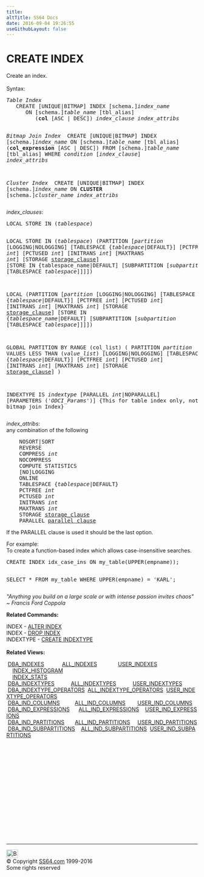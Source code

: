 ```yaml
---
title:
altTitle: SS64 Docs
date: 2016-09-04 19:26:55
useGithubLayout: false
---
```

<!-- #BeginLibraryItem "/Library/head_ora.lbi" --><!-- #EndLibraryItem --><h1>CREATE INDEX</h1> 
<p>Create an index.<br>
  <br>
  Syntax:</p>
<pre><i>Table Index
</i>   CREATE [UNIQUE|BITMAP] INDEX [schema.]<i>index_name</i>
      ON [schema.]<i>table_name</i> [tbl_alias]
         (<b>col</b> [ASC | DESC]) <i>index_clause index_attribs

Bitmap Join Index
</i>   CREATE [UNIQUE|BITMAP] INDEX [schema.]<i>index_name</i>
      ON [schema.]<i>table_name</i> [tbl_alias]
         (<b>col_expression</b> [ASC | DESC])
            FROM [schema.]<i>table_name</i> [tbl_alias]
               WHERE <i>condition</i><i> </i>[<i>index_clause</i>]<i> index_attribs

Cluster Index
</i>   CREATE [UNIQUE|BITMAP] INDEX [schema.]<i>index_name</i>
      ON <b>CLUSTER</b> [schema.]<i>cluster_name</i> <i>index_attribs</i></pre>
<p><i>index_clauses</i>:</p>
<pre>LOCAL STORE IN (<i>tablespace</i>)

LOCAL STORE IN (<i>tablespace</i>)
  (PARTITION [<i>partition</i>
       [LOGGING|NOLOGGING]
       [TABLESPACE {<i>tablespace</i>|DEFAULT}]
       [PCTFREE <i>int</i>]
       [PCTUSED <i>int</i>]
       [INITRANS <i>int</i>]
       [MAXTRANS <i>int</i>]
       [STORAGE <a href="clause_storage.html">storage_clause</a>]
       [STORE IN {tablespace_name|DEFAULT]
       [SUBPARTITION [<i>subpartition</i> [TABLESPACE <i>tablespace</i>]]]])

LOCAL (PARTITION [<i>partition</i>
       [LOGGING|NOLOGGING]
       [TABLESPACE {<i>tablespace</i>|DEFAULT}]
       [PCTFREE <i>int</i>]
       [PCTUSED <i>int</i>]
       [INITRANS <i>int</i>]
       [MAXTRANS <i>int</i>]
       [STORAGE <a href="clause_storage.html">storage_clause</a>]
       [STORE IN {<i>tablespace_name</i>|DEFAULT]
       [SUBPARTITION [<i>subpartition</i> [TABLESPACE <i>tablespace</i>]]]])

GLOBAL PARTITION BY RANGE (col_list)
   ( PARTITION <i>partition</i> VALUES LESS THAN (<i>value_list</i>)
       [LOGGING|NOLOGGING]
       [TABLESPACE {<i>tablespace</i>|DEFAULT}]
       [PCTFREE <i>int</i>]
       [PCTUSED <i>int</i>]
       [INITRANS <i>int</i>]
       [MAXTRANS <i>int</i>]
       [STORAGE <a href="clause_storage.html">storage_clause</a>] )

INDEXTYPE IS <i>indextype</i> [PARALLEL <i>int</i>|NOPARALLEL] [PARAMETERS ('<i>ODCI_Params</i>')]
 {This for table index only, not bitmap join Index}</pre>
<p><i>index_attribs</i>:<br>
any combination of the following</p>
<pre>    NOSORT|SORT
    REVERSE
    COMPRESS <i>int</i>
    NOCOMPRESS
    COMPUTE STATISTICS
    [NO]LOGGING
    ONLINE
    TABLESPACE {<i>tablespace</i>|DEFAULT}
    PCTFREE <i>int</i>
    PCTUSED <i>int</i>
    INITRANS <i>int</i>
    MAXTRANS <i>int</i>
    STORAGE <a href="clause_storage.html">storage_clause</a>
    PARALLEL <a href="clause_parallel.html">parallel_clause</a></pre>
<p>If the PARALLEL clause is used it should be the last option.</p>
<p>For example: <br>
To create a function-based index which allows case-insensitive searches. </p>
<pre>CREATE INDEX idx_case_ins ON my_table(UPPER(empname));

SELECT * FROM my_table WHERE UPPER(empname) = 'KARL'; </pre>
<p class="quote"><i>"Anything you build on a large scale or with intense passion invites chaos" ~ Francis Ford Coppola </i></p>
<p><b>Related Commands:</b></p>
<p>INDEX - <a href="index_a.html">ALTER INDEX</a><br>
INDEX - <a href="index_d.html">DROP INDEX</a> <br>
INDEXTYPE - <a href="indextype_c.html">CREATE INDEXTYPE</a><br>
<br>
<b>Related Views:</b></p>
<p class="code">&nbsp;<a href="../orad/DBA_INDEXES.html">DBA_INDEXES</a>&nbsp;&nbsp;&nbsp;&nbsp;&nbsp;&nbsp;&nbsp;&nbsp;&nbsp;&nbsp;&nbsp;&nbsp;<a href="../orad/ALL_INDEXES.html">ALL_INDEXES</a>&nbsp;&nbsp;&nbsp;&nbsp;&nbsp;&nbsp;&nbsp;&nbsp;&nbsp;&nbsp;&nbsp;&nbsp;&nbsp;&nbsp;<a href="../orad/USER_INDEXES.html">USER_INDEXES</a> <br>                                                                
 &nbsp; &nbsp;&nbsp;<a href="../orad/INDEX_HISTOGRAM.html">INDEX_HISTOGRAM</a> <br>                                                                
 &nbsp;&nbsp;&nbsp;&nbsp;<a href="../orad/INDEX_STATS.html">INDEX_STATS</a> <br> 
 &nbsp;<a href="../orad/DBA_INDEXTYPES.html">DBA_INDEXTYPES</a>&nbsp;&nbsp;&nbsp;&nbsp;&nbsp;&nbsp;&nbsp;&nbsp;&nbsp;&nbsp;&nbsp;<a href="../orad/ALL_INDEXTYPES.html">ALL_INDEXTYPES</a>&nbsp;&nbsp;&nbsp;&nbsp;&nbsp;&nbsp;&nbsp;&nbsp;&nbsp;&nbsp;&nbsp;<a href="../orad/USER_INDEXTYPES.html">USER_INDEXTYPES</a> <br> 
 &nbsp;<a href="../orad/DBA_INDEXTYPE_OPERATORS.html">DBA_INDEXTYPE_OPERATORS</a>&nbsp;&nbsp;<a href="../orad/ALL_INDEXTYPE_OPERATORS.html">ALL_INDEXTYPE_OPERATORS</a>&nbsp;&nbsp;<a href="../orad/USER_INDEXTYPE_OPERATORS.html">USER_INDEXTYPE_OPERATORS</a> <br> 
 &nbsp;<a href="../orad/DBA_IND_COLUMNS.html">DBA_IND_COLUMNS</a>&nbsp;&nbsp;&nbsp;&nbsp;&nbsp;&nbsp;&nbsp;&nbsp;&nbsp;&nbsp;<a href="../orad/ALL_IND_COLUMNS.html">ALL_IND_COLUMNS</a>&nbsp;&nbsp;&nbsp;&nbsp;&nbsp;&nbsp;&nbsp;&nbsp;<a href="../orad/USER_IND_COLUMNS.html">USER_IND_COLUMNS</a> <br> 
 &nbsp;<a href="../orad/DBA_IND_EXPRESSIONS.html">DBA_IND_EXPRESSIONS</a>&nbsp;&nbsp;&nbsp;&nbsp;&nbsp;&nbsp;<a href="../orad/ALL_IND_EXPRESSIONS.html">ALL_IND_EXPRESSIONS</a>&nbsp;&nbsp;&nbsp;&nbsp;<a href="../orad/USER_IND_EXPRESSIONS.html">USER_IND_EXPRESSIONS</a> <br> 
 &nbsp;<a href="../orad/DBA_IND_PARTITIONS.html">DBA_IND_PARTITIONS</a>&nbsp;&nbsp;&nbsp;&nbsp;&nbsp;&nbsp;&nbsp;<a href="../orad/ALL_IND_PARTITIONS.html">ALL_IND_PARTITIONS</a>&nbsp;&nbsp;&nbsp;&nbsp;&nbsp;<a href="../orad/USER_IND_PARTITIONS.html">USER_IND_PARTITIONS</a> <br> 
&nbsp;<a href="../orad/DBA_IND_SUBPARTITIONS.html">DBA_IND_SUBPARTITIONS</a>&nbsp;&nbsp;&nbsp;&nbsp;<a href="../orad/ALL_IND_SUBPARTITIONS.html">ALL_IND_SUBPARTITIONS</a>&nbsp;&nbsp;<a href="../orad/USER_IND_SUBPARTITIONS.html">USER_IND_SUBPARTITIONS</a></p><!-- #BeginLibraryItem "/Library/foot_ora.lbi" --><p>
<!-- oracle-footer -->
<ins class="adsbygoogle" style="display:inline-block;width:300px;height:250px" data-ad-client="ca-pub-6140977852749469" data-ad-slot="4275490898"></ins>
<script>
(adsbygoogle = window.adsbygoogle || []).push({});
</script></p>
<hr>
<div id="bl" class="footer"><a href="index_c.html#"><img src="../images/top.png" width="30" height="22" alt="Back to the Top"></a></div>
<div id="br" class="footer, tagline">© Copyright <a href="../index.html">SS64.com</a> 1999-2016<br>
Some rights reserved</div><!-- #EndLibraryItem -->

